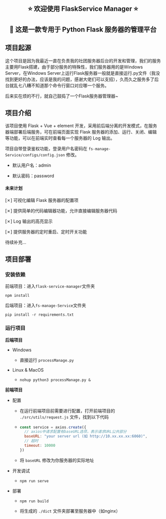 <h2 align="center">⭐ 欢迎使用 FlaskService Manager ⭐<h2/>
<p align="center" style="font-weight">🌹 这是一款专用于 Python Flask 服务器的管理平台 <p/>


## 项目起源

这个项目是因为我最近一直在负责我的社团服务器后台的开发和管理，我们的服务主要用Flask搭建，由于部分服务的特殊性，我们服务器用的是Windows Server，在Windows Server上运行Flask服务器一般就是直接运行.py文件（我没找到更好的办法，应该是我的问题，感谢大佬们可以支招），久而久之服务多了后台就乱七八糟不知道那个命令行窗口对应哪一个服务。

后来实在烦的不行，就自己鼓捣了一个Flask服务器管理器~



## 项目介绍

该项目使用 Flask + Vue + element 开发，采用前后端分离的开发模式，在服务器端部署后端服务，可在前端页面实现 Flask 服务器的添加、运行、关闭、编辑等功能，可以在前端实时查看每一个服务器的 Log 输出。

项目自带登录鉴权功能，登录用户名密码在 `fs-manage-Service/configs/config.json` 修改。

- 默认用户名：admin

- 默认密码：password

#### 未来计划

[✗] 可视化编辑 Flask 服务器的配置项

[✗] 提供简单的代码编辑器功能，允许直接编辑服务器代码

[✗] Log 输出的高亮显示

[✗] 提供服务器的定时重启、定时开关功能

待续补充...



## 项目部署

### 安装依赖

前端项目：进入`flask-service-manager`文件夹

```shell
npm install
```

后端项目：进入`fs-manage-Service`文件夹

```shell
pip install -r requirements.txt
```

### 运行项目

**后端项目**

- Windows

  - 直接运行 `processManage.py`

- Linux & MacOS

  - ```shell
    nohup python3 processManage.py &
    ```

**前端项目**

- 配置

  - 在运行前端项目前需要进行配置，打开前端项目的 `./src/utils/request.js` 文件，找到以下代码

  - ```javascript
    const service = axios.create({
      // axios中请求配置有baseURL选项，表示请求URL公共部分
      baseURL: "your server url (如 http://10.xx.xx.xx:6060)",
      // 超时
      timeout: 10000
    })
    ```

  - 将 `baseURL` 修改为你服务器的实际地址

- 开发调试

  - ```shell
    npm run serve
    ```

- 部署

  - ```shell
    npm run build
    ```

  - 将生成的 `./dict` 文件夹部署至服务器中（如nginx）

